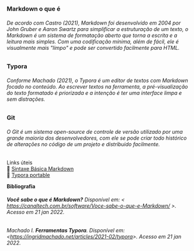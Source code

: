 ### Markdown o que é
###### De acordo com Castro (2021), Markdown foi desenvolvido em 2004 por John Gruber e Aaron Swartz para simplificar a estruturação de um texto, o Markdown é um sistema de formatação aberto que torna a escrita e a leitura mais simples. Com uma codificação mínima, além de fácil, ele é visualmente mais "limpo" e pode ser convertido facilmente para HTML.
### Typora
###### Conforme Machado (2021), o Typora é um editor de textos com Markdown focado no conteúdo. Ao escrever textos na ferramenta, a pré-visualização do texto formatado é priorizada e a intenção é ter uma interface limpa e sem distrações.

### Git 

###### O Git é um sistema open-source de controle de versão utilizado por uma grande maioria dos desenvolvedores, com ele se pode criar todo histórico de alterações no código de um projeto e distribuido facilmente.

Links úteis<br>
🍪 [Sintaxe Básica Markdown](https://www.markdownguide.org/basic-syntax/)<br>
🍪 [Typora portable](https://10hoursperweek.wordpress.com/2020/01/29/portable-typora/)

**Bibliografia**
###### **Você sabe o que é Markdown?** Disponível em: < <https://canaltech.com.br/software/Voce-sabe-o-que-e-Markdown/> >. Acesso em 21 jan 2022.
###### Machado I. **Ferramentas Typora**. Disponível em: <<https://ingridmachado.net/articles/2021-02/typora>>. Acesso em 21 jan 2022.
